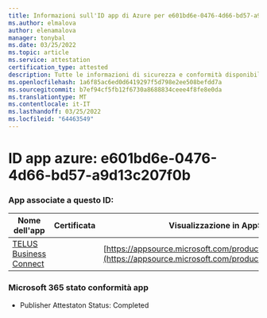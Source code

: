 ```yaml
---
title: Informazioni sull'ID app di Azure per e601bd6e-0476-4d66-bd57-a9d13c207f0b
ms.author: elmalova
author: elenamalova
manager: tonybal
ms.date: 03/25/2022
ms.topic: article
ms.service: attestation
certification_type: attested
description: Tutte le informazioni di sicurezza e conformità disponibili per e601bd6e-0476-4d66-bd57-a9d13c207f0b.
ms.openlocfilehash: 1a6f85ac6ed0d6419297f5d798e2ee508befdd7a
ms.sourcegitcommit: b7ef94cf5fb12f6730a8688834ceee4f8fe8e0da
ms.translationtype: MT
ms.contentlocale: it-IT
ms.lasthandoff: 03/25/2022
ms.locfileid: "64463549"
---
```

# <a name="azure-app-id-e601bd6e-0476-4d66-bd57-a9d13c207f0b"></a>ID app azure: e601bd6e-0476-4d66-bd57-a9d13c207f0b


### <a name="apps-associated-with-this-id"></a>App associate a questo ID:
| **Nome dell'app** | **Certificata** | **Visualizzazione in AppSource** |
|--------------|---------------|-----------------------|
| [TELUS Business Connect](../forward/WA200002300.md) |  | [https://appsource.microsoft.com/product/office/WA200002300](https://appsource.microsoft.com/product/office/WA200002300) |

### <a name="microsoft-365-app-compliance-status"></a>Microsoft 365 stato conformità app
- Publisher Attestaton Status: Completed
